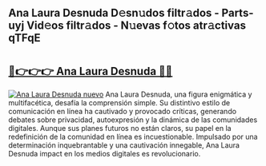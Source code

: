 ## Ana Laura Desnuda D𝚎sn𝚞dos filtr𝚊dos - Parts-uyj Vid𝚎os filtr𝚊dos - N𝚞evas f𝚘tos atr𝚊ctivas qTFqE

# <h2><a href="http://mbe6ug.tromn.icu/?c=Ana+Laura+Desnuda">🔗👉👉👉 Ana Laura Desnuda 🔗🔗</a></h2>

[![Ana Laura Desnuda nuevo](https://i.imgur.com/pEAQMta.gif)](http://mbe6ug.tromn.icu/?c=Ana+Laura+Desnuda)
Ana Laura Desnuda, una figura enigmática y multifacética, desafía la comprensión simple. Su distintivo estilo de comunicación en línea ha cautivado y provocado críticas, generando debates sobre privacidad, autoexpresión y la dinámica de las comunidades digitales. Aunque sus planes futuros no están claros, su papel en la redefinición de la comunidad en línea es incuestionable. Impulsado por una determinación inquebrantable y una cautivación innegable, Ana Laura Desnuda impact en los medios digitales es revolucionario.
